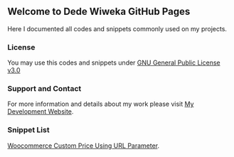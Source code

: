 ## Welcome to Dede Wiweka GitHub Pages

Here I documented all codes and snippets commonly used on my projects. 

### License

You may use this codes and snippets under [GNU General Public License v3.0](https://github.com/dedewiweka/projects/blob/main/license)

### Support and Contact

For more information and details about my work please visit [My Development Website](https://dede.wiweka.com/development).

### Snippet List

[Woocommerce Custom Price Using URL Parameter](https://github.com/dedewiweka/projects/blob/main/woo-custom-price.md).




